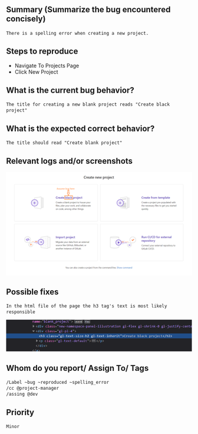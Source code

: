 
## Summary (Summarize the bug encountered concisely)

    There is a spelling error when creating a new project. 

## Steps to reproduce     

   - Navigate To Projects Page
   - Click New Project

## What is the current bug behavior?

    The title for creating a new blank project reads "Create black project" 

## What is the expected correct behavior?

    The title should read "Create blank project"
     
## Relevant logs and/or screenshots

![Image info](../Image/Bug_Project_create_blank.png)

## Possible fixes

    In the html file of the page the h3 tag's text is most likely responsible
![Block of Code most likely responsible](../Image/image.png)

## Whom do you report/ Assign To/ Tags

    /Label ~bug ~reproduced ~spelling_error
    /cc @project-manager
    /assing @dev

## Priority

    Minor
